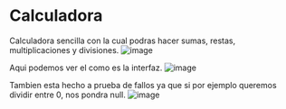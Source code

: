 ﻿# Calculadora
Calculadora sencilla con la cual podras hacer sumas, restas, multiplicaciones y divisiones.
![image](https://user-images.githubusercontent.com/101654298/195852343-22dbd626-d0d4-4ee1-a4e7-b2926c57df0d.png)

Aqui podemos ver el como es la interfaz.
![image](https://user-images.githubusercontent.com/101654298/195852455-ae006540-04f0-48b5-bcf9-e98a60a6c5bb.png)

Tambien esta hecho a prueba de fallos ya que si por ejemplo queremos dividir entre 0, nos pondra null.
![image](https://user-images.githubusercontent.com/101654298/195852609-796a261b-3d7a-4659-b631-dbd745e2223c.png)



